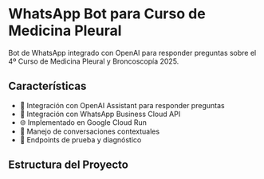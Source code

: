 # WhatsApp Bot para Curso de Medicina Pleural

Bot de WhatsApp integrado con OpenAI para responder preguntas sobre el 4º Curso de Medicina Pleural y Broncoscopía 2025.

## Características

- 🤖 Integración con OpenAI Assistant para responder preguntas
- 📱 Integración con WhatsApp Business Cloud API
- 🌐 Implementado en Google Cloud Run
- 🔄 Manejo de conversaciones contextuales
- 🧪 Endpoints de prueba y diagnóstico

## Estructura del Proyecto
